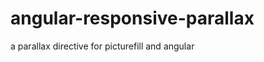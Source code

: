 angular-responsive-parallax
===========================

a parallax directive for picturefill and angular
